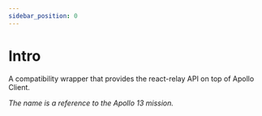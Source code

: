 ```yaml
---
sidebar_position: 0
---
```


# Intro

A compatibility wrapper that provides the react-relay API on top of Apollo Client.

_The name is a reference to the Apollo 13 mission._
